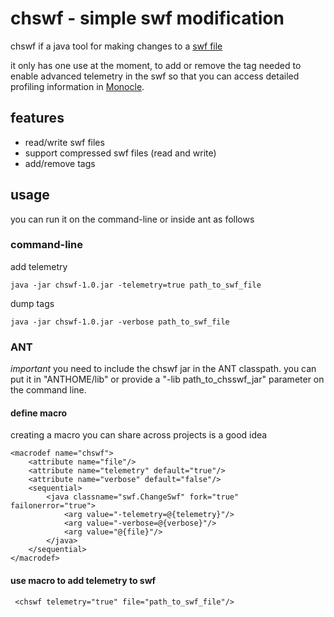chswf - simple swf modification
===============================

chswf if a java tool for making changes to a [swf file]

it only has one use at the moment, to add or remove the tag needed to enable advanced telemetry in the swf so that you can access detailed profiling information in [Monocle].

  [swf file]: http://www.adobe.com/devnet/swf.html
  [Monocle]: http://blogs.adobe.com/mallika/2012/10/introducing-project-monocle.html

## features ##

- read/write swf files
- support compressed swf files (read and write)
- add/remove tags

## usage ##
you can run it on the command-line or inside ant as follows

### command-line ###

add telemetry

    java -jar chswf-1.0.jar -telemetry=true path_to_swf_file

dump tags

    java -jar chswf-1.0.jar -verbose path_to_swf_file

### ANT ###

_important_ you need to include the chswf jar in the ANT classpath. you can put it in "ANTHOME/lib" or provide a "-lib path_to_chsswf_jar" parameter on the command line.

#### define macro ####

creating a macro you can share across projects is a good idea

    <macrodef name="chswf">
        <attribute name="file"/>
        <attribute name="telemetry" default="true"/>
        <attribute name="verbose" default="false"/>
        <sequential>
            <java classname="swf.ChangeSwf" fork="true" failonerror="true">
                <arg value="-telemetry=@{telemetry}"/>
                <arg value="-verbose=@{verbose}"/>
                <arg value="@{file}"/>
            </java>
        </sequential>
    </macrodef>

#### use macro to add telemetry to swf ####

     <chswf telemetry="true" file="path_to_swf_file"/>
